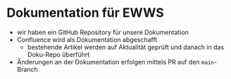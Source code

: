 # Dokumentation für EWWS
- wir haben ein GitHub Repository für unsere Dokumentation
- Confluence wird als Dokumentation abgeschafft
    - bestehende Artikel werden auf Aktualität geprüft und danach in das Doku-Repo überführt
- Änderungen an der Dokumentation erfolgen mittels PR auf den `main`-Branch
